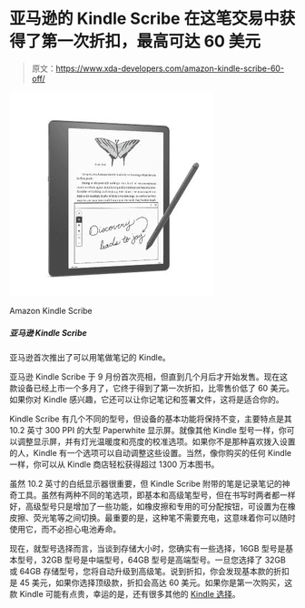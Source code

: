 # 亚马逊的 Kindle Scribe 在这笔交易中获得了第一次折扣，最高可达 60 美元

> 原文：<https://www.xda-developers.com/amazon-kindle-scribe-60-off/>

 <picture>![For the first time, Amazon has introduced a Kindle that can also take notes using a pen.](img/5f376f5c0d7d37a36e9d91c3c80875cf.png)</picture> 

Amazon Kindle Scribe

##### 亚马逊 Kindle Scribe

亚马逊首次推出了可以用笔做笔记的 Kindle。

亚马逊 Kindle Scribe 于 9 月份首次亮相，但直到几个月后才开始发售。现在这款设备已经上市一个多月了，它终于得到了第一次折扣，比零售价低了 60 美元。如果你对 Kindle 感兴趣，它还可以让你记笔记和签署文件，这将是适合你的。

Kindle Scribe 有几个不同的型号，但设备的基本功能将保持不变，主要特点是其 10.2 英寸 300 PPI 的大型 Paperwhite 显示屏。就像其他 Kindle 型号一样，你可以调整显示屏，并有灯光温暖度和亮度的校准选项。如果你不是那种喜欢拨入设置的人，Kindle 有一个选项可以自动调整这些设置。当然，像你购买的任何 Kindle 一样，你可以从 Kindle 商店轻松获得超过 1300 万本图书。

虽然 10.2 英寸的白纸显示器很重要，但 Kindle Scribe 附带的笔是记录笔记的神奇工具。虽然有两种不同的笔选项，即基本和高级笔型号，但在书写时两者都一样好，高级型号只是增加了一些功能，如橡皮擦和专用的可分配按钮，可设置为在橡皮擦、荧光笔等之间切换。最重要的是，这种笔不需要充电，这意味着你可以随时使用它，而不必担心电池寿命。

现在，就型号选择而言，当谈到存储大小时，您确实有一些选择，16GB 型号是基本型号，32GB 型号是中端型号，64GB 型号是高端型号。一旦您选择了 32GB 或 64GB 存储型号，您将自动升级到高级笔。说到折扣，你会发现基本款的折扣是 45 美元，如果你选择顶级款，折扣会高达 60 美元。如果你是第一次购买，这款 Kindle 可能有点贵，幸运的是，还有很多其他的 [Kindle 选择](https://www.xda-developers.com/best-amazon-kindle-ereader/)。